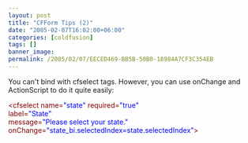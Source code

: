 ```yaml
---
layout: post
title: "CFForm Tips (2)"
date: "2005-02-07T16:02:00+06:00"
categories: [coldfusion]
tags: []
banner_image: 
permalink: /2005/02/07/EECED469-BB5B-50B0-18984A7CF3C354EB
---
```


You can't bind with cfselect tags. However, you can use onChange and ActionScript to do it quite easily:

<div class="code"><FONT COLOR=MAROON>&lt;cfselect name=<FONT COLOR=BLUE>"state"</FONT> required=<FONT COLOR=BLUE>"true"</FONT> <br>
label=<FONT COLOR=BLUE>"State"</FONT><br>message=<FONT COLOR=BLUE>"Please select your state."</FONT> <br>
onChange=<FONT COLOR=BLUE>"state_bi.selectedIndex=state.selectedIndex"</FONT>&gt;</FONT></div>